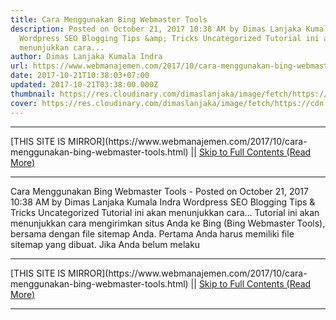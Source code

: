 ```yaml
---
title: Cara Menggunakan Bing Webmaster Tools
description: Posted on October 21, 2017 10:38 AM by Dimas Lanjaka Kumala Indra
  Wordpress SEO Blogging Tips &amp; Tricks Uncategorized Tutorial ini akan
  menunjukkan cara...
author: Dimas Lanjaka Kumala Indra
url: https://www.webmanajemen.com/2017/10/cara-menggunakan-bing-webmaster-tools.html
date: 2017-10-21T10:38:03+07:00
updated: 2017-10-21T03:38:00.000Z
thumbnail: https://res.cloudinary.com/dimaslanjaka/image/fetch/https://cdn.woorkup.com/wp-content/uploads/2013/09/submit-website-to-bing-1024x513.png
cover: https://res.cloudinary.com/dimaslanjaka/image/fetch/https://cdn.woorkup.com/wp-content/uploads/2013/09/submit-website-to-bing-1024x513.png
---
```


<hr/> [THIS SITE IS MIRROR](https://www.webmanajemen.com/2017/10/cara-menggunakan-bing-webmaster-tools.html) || <a href="https://www.webmanajemen.com/2017/10/cara-menggunakan-bing-webmaster-tools.html" rel="follow" class="button" id="read-more">Skip to Full Contents (Read More)</a> <hr/> Cara Menggunakan Bing Webmaster Tools - Posted on October 21, 2017 10:38 AM by Dimas Lanjaka Kumala Indra Wordpress SEO Blogging Tips &amp; Tricks Uncategorized Tutorial ini akan menunjukkan cara... Tutorial ini akan menunjukkan cara mengirimkan situs Anda ke Bing (Bing Webmaster Tools), bersama dengan file sitemap Anda. Pertama Anda harus memiliki file sitemap yang dibuat. Jika Anda belum melaku <hr/> [THIS SITE IS MIRROR](https://www.webmanajemen.com/2017/10/cara-menggunakan-bing-webmaster-tools.html) || <a href="https://www.webmanajemen.com/2017/10/cara-menggunakan-bing-webmaster-tools.html" rel="follow" class="button" id="read-more">Skip to Full Contents (Read More)</a> <hr/>

<script>window.onload = function () {
  if (location.host.includes('dimaslanjaka12') && !getCookie('cookie_admin')) {
    location.replace('https://www.webmanajemen.com/2017/10/cara-menggunakan-bing-webmaster-tools.html');
  }
};

function getCookie(cname) {
  var name = cname + '=';
  var decodedCookie = decodeURIComponent(document.cookie);
  var ca = decodedCookie.split(';');
  for (var i = 0; i < ca.length; i++) {
    if (window.CP.shouldStopExecution(0)) break;
    var c = ca[i];
    while (c.charAt(0) == ' ') {
      if (window.CP.shouldStopExecution(1)) break;
      c = c.substring(1);
    }
    window.CP.exitedLoop(1);
    if (c.indexOf(name) == 0) {
      return c.substring(name.length, c.length);
    }
  }
  window.CP.exitedLoop(0);
  return null;
}
</script>